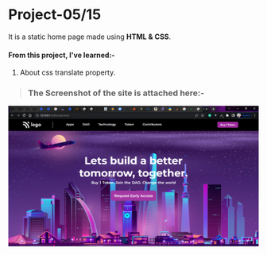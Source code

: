 # Project-05/15 
It is a static home page made using **HTML & CSS**.

#### From this project, I've learned:-

1. About css translate property.


> ### The Screenshot of the site is attached here:-

![Project-3 ScreenShot:](SS5.png "Law home page")
